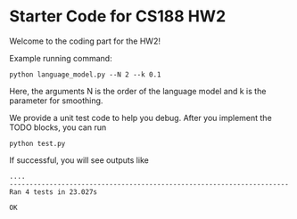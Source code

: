 # Starter Code for CS188 HW2

Welcome to the coding part for the HW2! 

Example running command:
```
python language_model.py --N 2 --k 0.1
```

Here, the arguments N is the order of the language model and k is the parameter for smoothing.

We provide a unit test code to help you debug. After you implement the TODO blocks, you can run
```
python test.py 
```

If successful, you will see outputs like
```
....
----------------------------------------------------------------------
Ran 4 tests in 23.027s

OK
```

